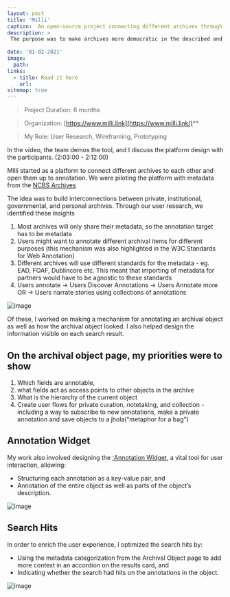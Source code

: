 ```yaml
---
layout: post
title: 'Milli'
caption:  An open-source project connecting different archives through a common cross-annotation platform
description: >
 The purpose was to make archives more democratic in the described and annotated ways. The core was to achieve this using the W3C Web Annotation Standard and to see how different archival description standards might translate with the web annotation.
 
date: '01-02-2021'
image: 
  path:
links:
  - title: Read it here
    url: 
sitemap: true
---
```


> Project Duration: 6 months

> Organization: [https://www.milli.link](https://www.milli.link/)**

> My Role: User Research, Wireframing, Prototyping

In the video, the team demos the tool, and I discuss the platform design with the participants. (2:03:00 - 2:12:00)

Milli started as a platform to connect different archives to each other and open them up to annotation. We were piloting the platform with metadata from the [NCBS Archives](https://archives.ncbs.res.in/collections)

The idea was to build interconnections between private, institutional, governmental, and personal archives. Through our user research, we identified these insights

1.  Most archives will only share their metadata, so the annotation target has to be metadata
2.  Users might want to annotate different archival items for different purposes (this mechanism was also highlighted in the W3C Standards for Web Annotation)
3.  Different archives will use different standards for the metadata - eg. EAD, FOAF, Dublincore etc. This meant that importing of metadata for partners would have to be agnostic to these standards
4.  Users annotate -> Users Discover Annotations -> Users Annotate more OR -> Users narrate stories using collections of annotations

![image](https://64.media.tumblr.com/1b10e3db2f177af8f1fbb4cc112fc412/df87286c7ba95bdf-52/s1280x1920/b7d610fb5901e57e86dd8aa615c02c1976f47fd3.png)

Of these, I worked on making a mechanism for annotating an archival object as well as how the archival object looked. I also helped design the information visible on each search result.

## On the archival object page, my priorities were to show

1.  Which fields are annotable,
2.  what fields act as access points to other objects in the archive
3.  What is the hierarchy of the current object
4.  Create user flows for private curation, notetaking, and collection - including a way to subscribe to new annotations, make a private annotation and save objects to a jhola(“metaphor for a bag”)

## Annotation Widget

My work also involved designing the [:Annotation Widget](/portfolio/ui%20ux/research/ux%20design/2019-02-01-Designing-for-an-Archival-Interface/#AnnotationWidget), a vital tool for user interaction, allowing:

-   Structuring each annotation as a key-value pair, and
-   Annotation of the entire object as well as parts of the object’s description.

![image](https://64.media.tumblr.com/a1cd034fa37a6fc4ffb9de9e1d28136b/df87286c7ba95bdf-9c/s500x750/5147e0974ec9ea5f8ac13a75fa9ccfbba3c3abe0.png)

## Search Hits

In order to enrich the user experience, I optimized the search hits by:

-   Using the metadata categorization from the Archival Object page to add more context in an accordion on the results card, and
-   Indicating whether the search had hits on the annotations in the object.

![image](https://64.media.tumblr.com/f3ef21e79f2ffa1330c12aca7dce2643/df87286c7ba95bdf-58/s2048x3072/b18009cdd07711a99d58d277b57aafc3022a3eea.png)